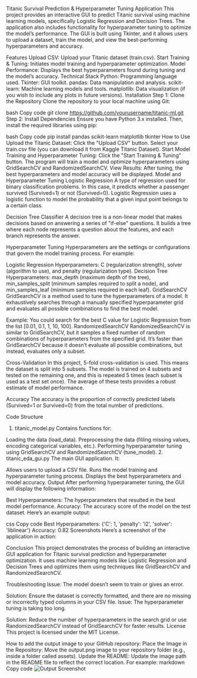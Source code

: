 Titanic Survival Prediction & Hyperparameter Tuning Application
This project provides an interactive GUI to predict Titanic survival using machine learning models, specifically Logistic Regression and Decision Trees. The application also includes functionality for hyperparameter tuning to optimize the model’s performance. The GUI is built using Tkinter, and it allows users to upload a dataset, train the model, and view the best-performing hyperparameters and accuracy.

Features
Upload CSV: Upload your Titanic dataset (train.csv).
Start Training & Tuning: Initiates model training and hyperparameter optimization.
Model Performance: Displays the best hyperparameters found during tuning and the model’s accuracy.
Technical Stack
Python: Programming language used.
Tkinter: GUI toolkit.
pandas: Data manipulation and analysis.
scikit-learn: Machine learning models and tools.
matplotlib: Data visualization (if you wish to include any plots in future versions).
Installation
Step 1: Clone the Repository
Clone the repository to your local machine using Git:

bash
Copy code
git clone https://github.com/yourusername/titanic-ml.git
Step 2: Install Dependencies
Ensure you have Python 3.x installed. Then, install the required libraries using pip:

bash
Copy code
pip install pandas scikit-learn matplotlib tkinter
How to Use
Upload the Titanic Dataset:
Click the "Upload CSV" button.
Select your train.csv file (you can download it from Kaggle Titanic Dataset).
Start Model Training and Hyperparameter Tuning:
Click the "Start Training & Tuning" button.
The program will train a model and optimize hyperparameters using GridSearchCV and RandomizedSearchCV.
View Results:
After tuning, the best hyperparameters and model accuracy will be displayed.
Model and Hyperparameter Tuning
Logistic Regression
A type of regression used for binary classification problems. In this case, it predicts whether a passenger survived (Survived=1) or not (Survived=0). Logistic Regression uses a logistic function to model the probability that a given input point belongs to a certain class.

Decision Tree Classifier
A decision tree is a non-linear model that makes decisions based on answering a series of "if-else" questions. It builds a tree where each node represents a question about the features, and each branch represents the answer.

Hyperparameter Tuning
Hyperparameters are the settings or configurations that govern the model training process. For example:

Logistic Regression Hyperparameters: C (regularization strength), solver (algorithm to use), and penalty (regularization type).
Decision Tree Hyperparameters: max_depth (maximum depth of the tree), min_samples_split (minimum samples required to split a node), and min_samples_leaf (minimum samples required in each leaf).
GridSearchCV
GridSearchCV is a method used to tune the hyperparameters of a model. It exhaustively searches through a manually specified hyperparameter grid and evaluates all possible combinations to find the best model.

Example: You could search for the best C value for Logistic Regression from the list [0.01, 0.1, 1, 10, 100].
RandomizedSearchCV
RandomizedSearchCV is similar to GridSearchCV, but it samples a fixed number of random combinations of hyperparameters from the specified grid. It’s faster than GridSearchCV because it doesn’t evaluate all possible combinations, but instead, evaluates only a subset.

Cross-Validation
In this project, 5-fold cross-validation is used. This means the dataset is split into 5 subsets. The model is trained on 4 subsets and tested on the remaining one, and this is repeated 5 times (each subset is used as a test set once). The average of these tests provides a robust estimate of model performance.

Accuracy
The accuracy is the proportion of correctly predicted labels (Survived=1 or Survived=0) from the total number of predictions.

Code Structure
1. titanic_model.py
Contains functions for:

Loading the data (load_data).
Preprocessing the data (filling missing values, encoding categorical variables, etc.).
Performing hyperparameter tuning using GridSearchCV and RandomizedSearchCV (tune_model).
2. titanic_eda_gui.py
The main GUI application. It:

Allows users to upload a CSV file.
Runs the model training and hyperparameter tuning process.
Displays the best hyperparameters and model accuracy.
Output
After performing hyperparameter tuning, the GUI will display the following information:

Best Hyperparameters: The hyperparameters that resulted in the best model performance.
Accuracy: The accuracy score of the model on the test dataset.
Here’s an example output:

css
Copy code
Best Hyperparameters: {'C': 1, 'penalty': 'l2', 'solver': 'liblinear'}
Accuracy: 0.82
Screenshots
Here’s a screenshot of the application in action:


Conclusion
This project demonstrates the process of building an interactive GUI application for Titanic survival prediction and hyperparameter optimization. It uses machine learning models like Logistic Regression and Decision Trees and optimizes them using techniques like GridSearchCV and RandomizedSearchCV.

Troubleshooting
Issue: The model doesn’t seem to train or gives an error.

Solution: Ensure the dataset is correctly formatted, and there are no missing or incorrectly typed columns in your CSV file.
Issue: The hyperparameter tuning is taking too long.

Solution: Reduce the number of hyperparameters in the search grid or use RandomizedSearchCV instead of GridSearchCV for faster results.
License
This project is licensed under the MIT License.

How to add the output image to your GitHub repository:
Place the Image in the Repository: Move the output.png image to your repository folder (e.g., inside a folder called assets).
Update the README: Update the image path in the README file to reflect the correct location. For example:
markdown
Copy code
![Output Screenshot](assets/output.png)
